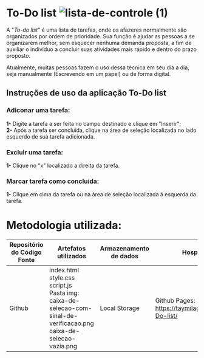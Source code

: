 # To-Do list ![lista-de-controle (1)](https://github.com/taymilagres/To-Do-list/assets/127251265/6768919f-47b4-4f70-9cc9-0ee2c8929a20)
 A "_To-do list_" é uma lista de tarefas, onde os afazeres normalmente são organizados por ordem de prioridade. Sua função é ajudar as pessoas a se organizarem melhor, sem esquecer nenhuma demanda proposta, a fim de auxiliar o indivíduo a concluir suas atividades mais rápido e dentro do prazo proposto. <br>
 
Atualmente, muitas pessoas fazem o uso dessa técnica em seu dia a dia, seja  manualmente (Escrevendo em um papel) ou de forma digital.
<br>

## Instruções de uso da aplicação To-Do list <br>

### Adiconar uma tarefa: <br>
**1-** Digite a tarefa a ser feita no campo destinado e clique em "Inserir"; <br>
**2-** Após a tarefa ser concluída, clique na área de seleção localizada no lado esquerdo de sua tarefa adicionada.

### Excluir uma tarefa: <br>
**1-** Clique no "x" localizado a direita da tarefa.

### Marcar tarefa como concluída: <br>
**1-** Clique em cima da tarefa ou na área de seleção localizada á esquerda da tarefa. <br>

# Metodologia utilizada:
| Repositório do Código Fonte | Artefatos utilizados | Armazenamento de dados | Hospedagem |
| --------------------------- | -------------------- | ---------------------- | ---------- |
| Github                      | index.html <br> style.css <br> script.js <br> Pasta img: <br> caixa-de-selecao-com-sinal-de-verificacao.png <br> caixa-de-selecao-vazia.png | Local Storage | Github Pages: https://taymilagres.github.io/To-Do-list/ |



